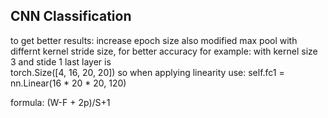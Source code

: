 ## CNN Classification 
to get better results: 
increase epoch size
also modified max pool with differnt kernel stride size, for better accuracy
   for example: with kernel size 3 and stide 1 last layer is  
torch.Size([4, 16, 20, 20])
so when applying linearity 
use: self.fc1 = nn.Linear(16 * 20 * 20, 120)

formula:
(W-F + 2p)/S+1
